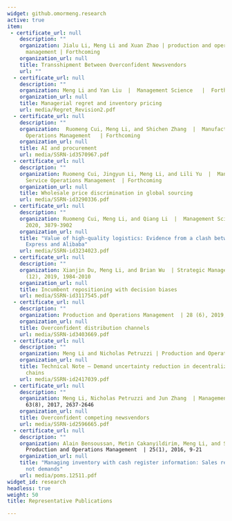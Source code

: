 ```yaml
---
widget: github.omormeng.research
active: true
item:
 - certificate_url: null
    description: ""
    organization: Jialu Li, Meng Li and Xuan Zhao | production and operations 
      management | Forthcoming
    organization_url: null
    title: Transshipment Between Overconfident Newsvendors
    url: ""
  - certificate_url: null
    description: ""
    organization: Meng Li and Yan Liu  |  Management Science   |  Forthcoming
    organization_url: null
    title: Managerial regret and inventory pricing
    url: media/Regret_Revision2.pdf
  - certificate_url: null
    description: ""
    organization:  Ruomeng Cui, Meng Li, and Shichen Zhang  |  Manufacturing and Service
      Operations Management   | Forthcoming
    organization_url: null
    title: AI and procurement
    url: media/SSRN-id3570967.pdf
  - certificate_url: null
    description: ""
    organization: Ruomeng Cui, Jingyun Li, Meng Li, and Lili Yu  |  Manufacturing and
      Service Operations Management  | Forthcoming
    organization_url: null
    title: Wholesale price discrimination in global sourcing
    url: media/SSRN-id3290336.pdf
  - certificate_url: null
    description: ""
    organization: Ruomeng Cui, Meng Li, and Qiang Li  |  Management Science  | 66 (9),
      2020, 3879-3902
    organization_url: null
    title: "Value of high-quality logistics: Evidence from a clash between SF
      Express and Alibaba"
    url: media/SSRN-id3234023.pdf
  - certificate_url: null
    description: ""
    organization: Xianjin Du, Meng Li, and Brian Wu  | Strategic Management Journal  | 40
      (12), 2019, 1984-2010
    organization_url: null
    title: Incumbent repositioning with decision biases
    url: media/SSRN-id3117545.pdf
  - certificate_url: null
    description: ""
    organization: Production and Operations Management  | 28 (6), 2019, 1347-1365
    organization_url: null
    title: Overconfident distribution channels
    url: media/SSRN-id3403669.pdf
  - certificate_url: null
    description: ""
    organization: Meng Li and Nicholas Petruzzi | Production and Operations Management  | 26 (1), 2017, 156-161
    organization_url: null
    title: Technical Note – Demand uncertainty reduction in decentralized supply
      chains
    url: media/SSRN-id2417039.pdf
  - certificate_url: null
    description: ""
    organization: Meng Li, Nicholas Petruzzi and Jun Zhang  | Management Science  |
      63(8), 2017, 2637-2646
    organization_url: null
    title: Overconfident competing newsvendors
    url: media/SSRN-id2596665.pdf
  - certificate_url: null
    description: ""
    organization: Alain Bensoussan, Metin Cakanyildirim, Meng Li, and Suresh P. Sethi  |
      Production and Operations Management  | 25(1), 2016, 9-21
    organization_url: null
    title: "Managing inventory with cash register information: Sales recorded but
      not demands"
    url: media/poms.12511.pdf
widget_id: research
headless: true
weight: 50
title: Representative Publications

---
```


